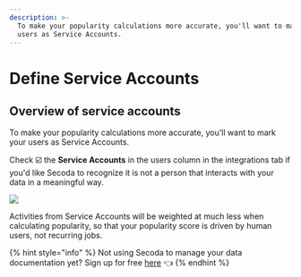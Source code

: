 ```yaml
---
description: >-
  To make your popularity calculations more accurate, you'll want to mark your
  users as Service Accounts.
---
```


# Define Service Accounts

## Overview of service accounts

To make your popularity calculations more accurate, you'll want to mark your users as Service Accounts.

Check ☑️ the **Service Accounts** in the users column in the integrations tab if you'd like Secoda to recognize it is not a person that interacts with your data in a meaningful way.

![](<https://secoda-public-media-assets.s3.amazonaws.com/Screen Shot 2022-04-10 at 10.47.05 PM.png>)

Activities from Service Accounts will be weighted at much less when calculating popularity, so that your popularity score is driven by human users, not recurring jobs.

{% hint style="info" %}
Not using Secoda to manage your data documentation yet? Sign up for free [here](https://app.secoda.co/) 👈
{% endhint %}
